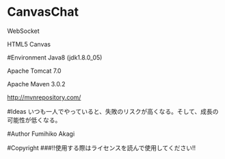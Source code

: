 # CanvasChat
WebSocket

HTML5 Canvas

#Environment
Java8 (jdk1.8.0_05)

Apache Tomcat 7.0

Apache Maven 3.0.2

http://mvnrepository.com/

#Ideas
  いつも一人でやっていると、失敗のリスクが高くなる。そして、成長の可能性が低くなる。  

#Author
Fumihiko Akagi

#Copyright
###!!使用する際はライセンスを読んで使用してください!!


